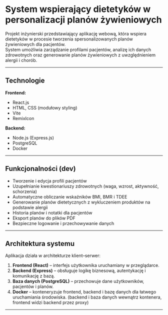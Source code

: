 # System wspierający dietetyków w personalizacji planów żywieniowych

Projekt inżynierski przedstawiający aplikację webową, która wspiera dietetyków w procesie tworzenia spersonalizowanych planów żywieniowych dla pacjentów.  
System umożliwia zarządzanie profilami pacjentów, analizę ich danych zdrowotnych oraz generowanie planów żywieniowych z uwzględnieniem alergii i chorób.

---

## Technologie

**Frontend:**  
- React.js  
- HTML, CSS (modułowy styling)  
- Vite  
- RemixIcon   

**Backend:**  
- Node.js (Express.js)   
- PostgreSQL
- Docker 

---

## Funkcjonalności (dev)

- Tworzenie i edycja profili pacjentów  
- Uzupełnianie kwestionariuszy zdrowotnych (waga, wzrost, aktywność, schorzenia)  
- Automatyczne obliczanie wskaźników BMI, BMR i TDEE  
- Generowanie planów dietetycznych z wykluczeniem produktów na podstawie alergii  
- Historia planów i notatki dla pacjentów  
- Eksport planów do plików PDF  
- Bezpieczne logowanie i przechowywanie danych  

---

## Architektura systemu

Aplikacja działa w architekturze klient–serwer:

1. **Frontend (React)** – interfejs użytkownika uruchamiany w przeglądarce.  
2. **Backend (Express)** – obsługuje logikę biznesową, autentykację i komunikację z bazą.  
3. **Baza danych (PostgreSQL)** – przechowuje dane użytkowników, pacjentów i planów.  
4. **Docker** – konteneryzuje frontend, backend i bazę danych dla łatwego uruchamiania środowiska. (backend i baza danych wewnątrz kontenera, frontend widzi backend przez proxy)

---


